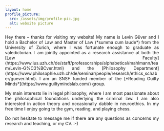 ```yaml
---
layout: home
profile_picture:
  src: /assets/img/profile-pic.jpg
  alt: website picture
---
```




<p align="justify"> Hey there – thanks for visiting my website! My name is Levin Güver and I hold a Bachelor of Law and Master of Law (*summa cum laude*) from the University of Zurich, where I was fortunate enough to graduate as valedictorian. I am jointly appointed as a research assistance at both the [Law Faculty](https://www.ius.uzh.ch/de/staff/professorships/alphabetical/mahlmann/team/Levin-G%C3%BCver.html) and the [Philosophy Department](https://www.philosophie.uzh.ch/de/seminar/people/research/ethics_schaber/guever.html). I am an SNSF funded member of the [*Reading Guilty Minds*](https://www.guiltymindslab.com/) group. <p>

<p align="justify"> My main interests lie in legal philosophy, where I am most passionate about the philosophical foundations underlying the criminal law. I am also interested in action theory and occasionally dabble in neuroethics. In my free time I enjoy going to the gym, reading, and playing chess. </p>

<p align="justify">Do not hesitate to message me if there are any questions as concerns my research and teaching, or my CV.    :-) </p>


